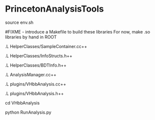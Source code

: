 PrincetonAnalysisTools
======================

source env.sh


#FIXME - introduce a Makefile to build these libraries
For now, make .so libraries by hand in ROOT

.L HelperClasses/SampleContainer.cc++

.L HelperClasses/InfoStructs.h++

.L HelperClasses/BDTInfo.h++


.L AnalysisManager.cc++

.L plugins/VHbbAnalysis.cc++

.L plugins/VHbbAnalysis.h++


cd VHbbAnalysis

python RunAnalysis.py
